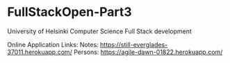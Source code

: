 # FullStackOpen-Part3
University of Helsinki Computer Science Full Stack development

Online Application Links: 
Notes: https://still-everglades-37011.herokuapp.com/
Persons: https://agile-dawn-01822.herokuapp.com/
